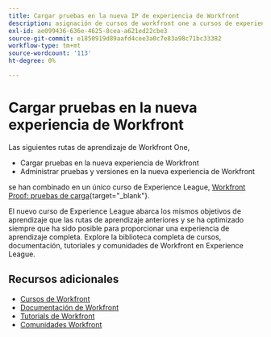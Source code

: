 ```yaml
---
title: Cargar pruebas en la nueva IP de experiencia de Workfront
description: asignación de cursos de workfront one a cursos de experience league
exl-id: ae099436-636e-4625-8cea-a621ed22cbe3
source-git-commit: e1850919d89aafd4cee3a0c7e83a98c71bc33382
workflow-type: tm+mt
source-wordcount: '113'
ht-degree: 0%

---
```


# Cargar pruebas en la nueva experiencia de Workfront

Las siguientes rutas de aprendizaje de Workfront One,

* Cargar pruebas en la nueva experiencia de Workfront
* Administrar pruebas y versiones en la nueva experiencia de Workfront

se han combinado en un único curso de Experience League, [Workfront Proof: pruebas de carga](https://experienceleague.adobe.com/?recommended=Workfront-U-1-2022.2.proof){target="_blank"}.

El nuevo curso de Experience League abarca los mismos objetivos de aprendizaje que las rutas de aprendizaje anteriores y se ha optimizado siempre que ha sido posible para proporcionar una experiencia de aprendizaje completa.  Explore la biblioteca completa de cursos, documentación, tutoriales y comunidades de Workfront en Experience League.

## Recursos adicionales

* [Cursos de Workfront](https://experienceleague.adobe.com/?lang=en&amp;Solution=Workfront#courses)
* [Documentación de Workfront](https://experienceleague.adobe.com/docs/workfront.html)
* [Tutorials de Workfront](https://experienceleague.adobe.com/docs/workfront-learn/tutorials-workfront/home.html)
* [Comunidades Workfront](https://experienceleaguecommunities.adobe.com/t5/workfront/ct-p/workfront)

